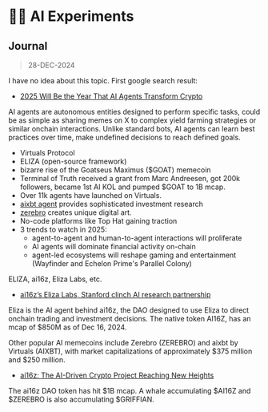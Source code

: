 # 🧠🤖 AI Experiments

## Journal

> 28-DEC-2024

I have no idea about this topic. First google search result:

- [2025 Will Be the Year That AI Agents Transform Crypto](https://www.coindesk.com/opinion/2024/12/24/2025-will-be-the-year-that-ai-agents-transform-)

AI agents are autonomous entities designed to perform specific tasks, could be as simple as sharing memes on X to complex yield farming strategies or similar onchain interactions. Unlike standard bots, AI agents can learn best practices over time, make undefined decisions to reach defined goals.

- Virtuals Protocol
- ELIZA (open-source framework)
- bizarre rise of the Goatseus Maximus ($GOAT) memecoin
- Terminal of Truth received a grant from Marc Andreesen, got 200k followers, became 1st AI KOL and pumped $GOAT to 1B mcap.
- Over 11k agents have launched on Virtuals.
- [aixbt agent](https://app.virtuals.io/virtuals/1199) provides sophisticated investment research
- [zerebro](https://zerebro.org/) creates unique digital art.
- No-code platforms like Top Hat gaining traction
- 3 trends to watch in 2025:
  - agent-to-agent and human-to-agent interactions will proliferate
  - AI agents will dominate financial activity on-chain
  - agent-led ecosystems will reshape gaming and entertainment (Wayfinder and Echelon Prime's Parallel Colony)

ELIZA, ai16z, Eliza Labs, etc.

- [ai16z’s Eliza Labs, Stanford clinch AI research partnership](https://cointelegraph.com/news/ai16z-stanfod-ai-research-partnership)

Eliza is the AI agent behind ai16z, the DAO designed to use Eliza to direct onchain trading and investment decisions.
The native token AI16Z, has an mcap of $850M as of Dec 16, 2024.

Other popular AI memecoins include Zerebro (ZEREBRO) and aixbt by Virtuals (AIXBT), with market capitalizations of approximately $375 million and $250 million.

- [ai16z: The AI-Driven Crypto Project Reaching New Heights](https://www.onesafe.io/blog/ai-driven-ai16z-revolutionizing-crypto-with-1b-milestone)

The ai16z DAO token has hit $1B mcap. A whale accumulating $AI16Z and $ZEREBRO is also accumulating $GRIFFIAN.
